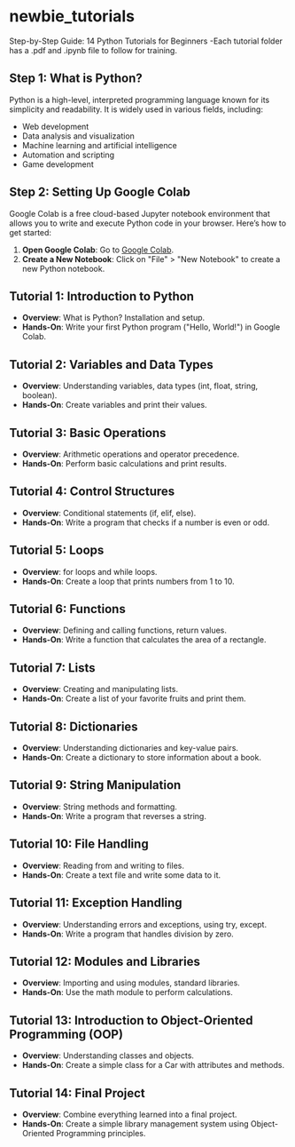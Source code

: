 # newbie_tutorials
Step-by-Step Guide: 14 Python Tutorials for Beginners
-Each tutorial folder has a .pdf and .ipynb file to follow for training.

## Step 1: What is Python?
Python is a high-level, interpreted programming language known for its simplicity and readability. It is widely used in various fields, including:
- Web development
- Data analysis and visualization
- Machine learning and artificial intelligence
- Automation and scripting
- Game development

## Step 2: Setting Up Google Colab
Google Colab is a free cloud-based Jupyter notebook environment that allows you to write and execute Python code in your browser. Here’s how to get started:
1. **Open Google Colab**: Go to [Google Colab](https://colab.research.google.com/).
2. **Create a New Notebook**: Click on "File" > "New Notebook" to create a new Python notebook.

## Tutorial 1: Introduction to Python
- **Overview**: What is Python? Installation and setup.
- **Hands-On**: Write your first Python program ("Hello, World!") in Google Colab.

## Tutorial 2: Variables and Data Types
- **Overview**: Understanding variables, data types (int, float, string, boolean).
- **Hands-On**: Create variables and print their values.

## Tutorial 3: Basic Operations
- **Overview**: Arithmetic operations and operator precedence.
- **Hands-On**: Perform basic calculations and print results.

## Tutorial 4: Control Structures
- **Overview**: Conditional statements (if, elif, else).
- **Hands-On**: Write a program that checks if a number is even or odd.

## Tutorial 5: Loops
- **Overview**: for loops and while loops.
- **Hands-On**: Create a loop that prints numbers from 1 to 10.

## Tutorial 6: Functions
- **Overview**: Defining and calling functions, return values.
- **Hands-On**: Write a function that calculates the area of a rectangle.

## Tutorial 7: Lists
- **Overview**: Creating and manipulating lists.
- **Hands-On**: Create a list of your favorite fruits and print them.

## Tutorial 8: Dictionaries
- **Overview**: Understanding dictionaries and key-value pairs.
- **Hands-On**: Create a dictionary to store information about a book.

## Tutorial 9: String Manipulation
- **Overview**: String methods and formatting.
- **Hands-On**: Write a program that reverses a string.

## Tutorial 10: File Handling
- **Overview**: Reading from and writing to files.
- **Hands-On**: Create a text file and write some data to it.

## Tutorial 11: Exception Handling
- **Overview**: Understanding errors and exceptions, using try, except.
- **Hands-On**: Write a program that handles division by zero.

## Tutorial 12: Modules and Libraries
- **Overview**: Importing and using modules, standard libraries.
- **Hands-On**: Use the math module to perform calculations.

## Tutorial 13: Introduction to Object-Oriented Programming (OOP)
- **Overview**: Understanding classes and objects.
- **Hands-On**: Create a simple class for a Car with attributes and methods.

## Tutorial 14: Final Project
- **Overview**: Combine everything learned into a final project.
- **Hands-On**: Create a simple library management system using Object-Oriented Programming principles.
